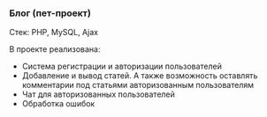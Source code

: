 ### Блог (пет-проект)
Стек: PHP, MySQL, Ajax

В проекте реализована:
- Система регистрации и авторизации пользователей
- Добавление и вывод статей. А также возможность оставлять комментарии под статьями авторизованным пользователям
- Чат для авторизованных пользователей
- Обработка ошибок
